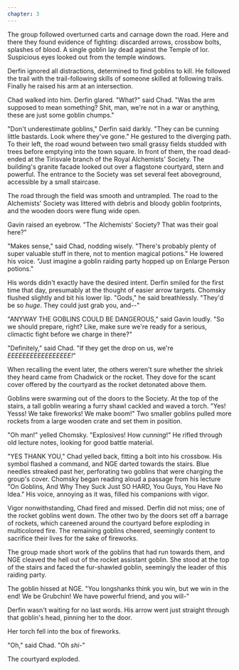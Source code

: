 ```yaml
---
chapter: 3
---
```


The group followed overturned carts and carnage down the road. Here and there they found evidence of fighting: discarded arrows, crossbow bolts, splashes of blood. A single goblin lay dead against the Temple of Ior. Suspicious eyes looked out from the temple windows.

Derfin ignored all distractions, determined to find goblins to kill. He followed the trail with the trail-following skills of someone skilled at following trails. Finally he raised his arm at an intersection. 

Chad walked into him. <!--more-->Derfin glared. "What?" said Chad. "Was the arm supposed to mean something? Shit, man, we're not in a war or anything, these are just some goblin chumps."

"Don't underestimate goblins," Derfin said darkly. "They can be cunning little bastards. Look where they've gone." He gestured to the diverging path. To their left, the road wound between two small grassy fields studded with trees before emptying into the town square. In front of them, the road dead-ended at the Tirisvale branch of the Royal Alchemists' Society. The building's granite facade looked out over a flagstone courtyard, stern and powerful. The entrance to the Society was set several feet aboveground, accessible by a small staircase.

The road through the field was smooth and untrampled. The road to the Alchemists' Society was littered with debris and bloody goblin footprints, and the wooden doors were flung wide open.

Gavin raised an eyebrow. "The Alchemists' Society? That was their goal here?"

"Makes sense," said Chad, nodding wisely. "There's probably plenty of super valuable stuff in there, not to mention magical potions." He lowered his voice. "Just imagine a goblin raiding party hopped up on Enlarge Person potions."

His words didn't exactly have the desired intent. Derfin smiled for the first time that day, presumably at the thought of easier arrow targets. Chomsky flushed slightly and bit his lower lip. "Gods," he said breathlessly. "They'd be so _huge_. They could just grab you, and--"

"ANYWAY THE GOBLINS COULD BE DANGEROUS," said Gavin loudly. "So we should prepare, right? Like, make sure we're ready for a serious, climactic fight before we charge in there?"

"Definitely," said Chad. "If they get the drop on us, we're _EEEEEEEEEEEEEEEEE!_"

When recalling the event later, the others weren't sure whether the shriek they heard came from Chadwick or the rocket. They dove for the scant cover offered by the courtyard as the rocket detonated above them.

Goblins were swarming out of the doors to the Society. At the top of the stairs, a tall goblin wearing a furry shawl cackled and waved a torch. "Yes! Yesss! We take fireworks! We make boom!" Two smaller goblins pulled more rockets from a large wooden crate and set them in position.

"Oh man!" yelled Chomsky. "Explosives! How _cunning_!" He rifled through old lecture notes, looking for good battle material.

"YES THANK YOU," Chad yelled back, fitting a bolt into his crossbow. His symbol flashed a command, and NGE darted towards the stairs. Blue needles streaked past her, perforating two goblins that were charging the group's cover. Chomsky began reading aloud a passage from his lecture "On Goblins, And Why They Suck Just SO HARD, You Guys, You Have No Idea." His voice, annoying as it was, filled his companions with vigor.

Vigor nonwithstanding, Chad fired and missed. Derfin did not miss; one of the rocket goblins went down. The other two by the doors set off a barrage of rockets, which careened around the courtyard before exploding in multicolored fire. The remaining goblins cheered, seemingly content to sacrifice their lives for the sake of fireworks.

The group made short work of the goblins that had run towards them, and NGE cleaved the hell out of the rocket assistant goblin. She stood at the top of the stairs and faced the fur-shawled goblin, seemingly the leader of this raiding party.

The goblin hissed at NGE. "You longshanks think you win, but we win in the end! We be Grubchin! We have powerful friend, and you will-"

Derfin wasn't waiting for no last words. His arrow went just straight through that goblin's head, pinning her to the door.

Her torch fell into the box of fireworks.

"Oh," said Chad. "Oh _shi-_"

The courtyard exploded.